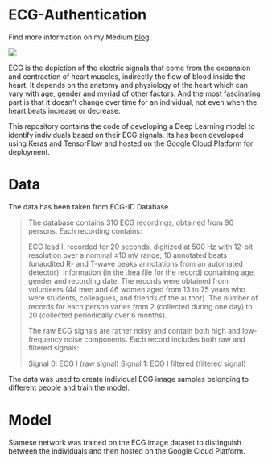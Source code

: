 # ECG-Authentication
Find more information on my Medium [blog](https://medium.com/intel-software-innovators/ecg-to-identify-individuals-from-data-to-deployment-74cce404f9f0).

![](https://github.com/amanbasu/ECG-Authentication/blob/master/images/result.png)

ECG is the depiction of the electric signals that come from the expansion and contraction of heart muscles, indirectly the flow of blood inside the heart. It depends on the anatomy and physiology of the heart which can vary with age, gender and myriad of other factors. And the most fascinating part is that it doesn't change over time for an individual, not even when the heart beats increase or decrease. 

This repository contains the code of developing a Deep Learning model to identify individuals based on their ECG signals. Its has been developed using Keras and TensorFlow and hosted on the Google Cloud Platform for deployment.

# Data

The data has been taken from ECG-ID Database.

> The database contains 310 ECG recordings, obtained from 90 persons. Each recording contains:
> 
> ECG lead I, recorded for 20 seconds, digitized at 500 Hz with 12-bit resolution over a nominal ±10 mV range;
10 annotated beats (unaudited R- and T-wave peaks annotations from an automated detector);
information (in the .hea file for the record) containing age, gender and recording date.
> The records were obtained from volunteers (44 men and 46 women aged from 13 to 75 years who were students, colleagues, and friends of the author). The number of records for each person varies from 2 (collected during one day) to 20 (collected periodically over 6 months).
> 
> The raw ECG signals are rather noisy and contain both high and low-frequency noise components. Each record includes both raw and filtered signals:
> 
> Signal 0: ECG I (raw signal)
> Signal 1: ECG I filtered (filtered signal)

The data was used to create individual ECG image samples belonging to different people and train the model.

# Model

Siamese network was trained on the ECG image dataset to distinguish between the individuals and then hosted on the Google Cloud Platform.
